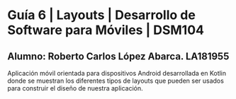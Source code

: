 # Guía 6 | Layouts | Desarrollo de Software para Móviles | DSM104
## Alumno: Roberto Carlos López Abarca. LA181955
Aplicación móvil orientada para dispositivos Android desarrollada en Kotlin donde se muestran los diferentes tipos de layouts que pueden ser usados para construir el diseño de nuestra aplicación.